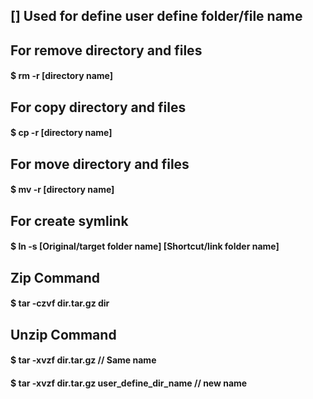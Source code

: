 ## [] Used for define user define folder/file name

## For remove directory and files

#### $ rm -r [directory name]


## For copy directory and files

#### $ cp -r [directory name]


## For move directory and files

#### $ mv -r [directory name]


## For create symlink

#### $ ln -s [Original/target folder name] [Shortcut/link folder name]

## Zip Command
#### $ tar -czvf dir.tar.gz dir


## Unzip Command
#### $ tar -xvzf dir.tar.gz // Same name
#### $ tar -xvzf dir.tar.gz user_define_dir_name // new name

